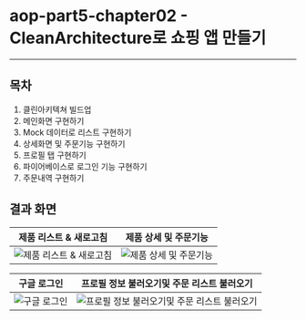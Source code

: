 # aop-part5-chapter02 - CleanArchitecture로 쇼핑 앱 만들기

---

## 목차

1. 클린아키텍쳐 빌드업
2. 메인화면 구현하기
3. Mock 데이터로 리스트 구현하기
4. 상세화면 및 주문기능 구현하기
5. 프로필 탭 구현하기
6. 파이어베이스로 로그인 기능 구현하기
7. 주문내역 구현하기


## 결과 화면

| 제품 리스트 & 새로고침                                   | 제품 상세 및 주문기능                                   |
| -------------------------------------- | ------------------------------------------- |
| ![제품 리스트 & 새로고침](https://imgur.com/0IEl07c.jpg) | ![제품 상세 및 주문기능](https://imgur.com/P9lbior.jpg) |

| 구글 로그인                             | 프로필 정보 불러오기및 주문 리스트 불러오기|
| -------------------------------------- | ------------------------------------------- |
| ![구글 로그인](https://imgur.com/EwyZrff.jpg) | ![프로필 정보 불러오기및 주문 리스트 불러오기](https://imgur.com/PI5bFkE.jpg) |

